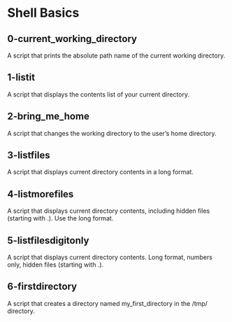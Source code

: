 # Shell Basics

## 0-current_working_directory

A script that prints the absolute path name of the current working directory.

## 1-listit

A script that displays the contents list of your current directory.

## 2-bring_me_home

A script that changes the working directory to the user’s home directory.

## 3-listfiles

A script that displays current directory contents in a long format.

## 4-listmorefiles

A script that displays current directory contents, including hidden files (starting with .). Use the long format.

## 5-listfilesdigitonly

A script that displays current directory contents. Long format, numbers only, hidden files (starting with .).

## 6-firstdirectory

A script that creates a directory named my_first_directory in the /tmp/ directory.